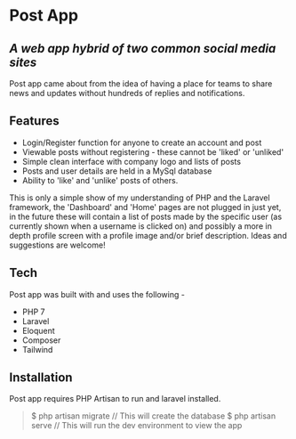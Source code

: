 # Post App
## _A web app hybrid of two common social media sites_

Post app came about from the idea of having a place for teams to share news and updates without hundreds of replies and notifications.


## Features

- Login/Register function for anyone to create an account and post
- Viewable posts without registering - these cannot be 'liked' or 'unliked'
- Simple clean interface with company logo and lists of posts
- Posts and user details are held in a MySql database
- Ability to 'like' and 'unlike' posts of others.

This is only a simple show of my understanding of PHP and the Laravel framework, the 'Dashboard' and 'Home' pages are not plugged in just yet, in the future these will contain a list of posts made by the specific user (as currently shown when a username is clicked on) and possibly a more in depth profile screen with a profile image and/or brief description. Ideas and suggestions are welcome!  

## Tech

Post app was built with and uses the following -

- PHP 7
- Laravel
- Eloquent
- Composer
- Tailwind


## Installation

Post app requires PHP Artisan to run and laravel installed.
> $ php artisan migrate
> // This will create the database
> $ php artisan serve
> // This will run the dev environment to view the app
